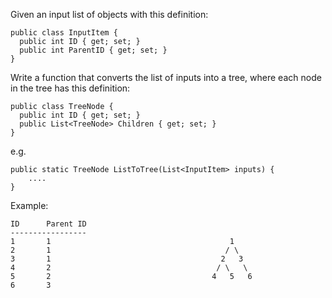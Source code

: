 Given an input list of objects with this definition:

```
public class InputItem {
  public int ID { get; set; }
  public int ParentID { get; set; }
}
```

Write a function that converts the list of inputs into a tree, where each node in the tree has this definition:

```
public class TreeNode {
  public int ID { get; set; }
  public List<TreeNode> Children { get; set; }
}
```

e.g.
```
public static TreeNode ListToTree(List<InputItem> inputs) {
    ....
}
```

Example:
```
ID      Parent ID
-----------------
1       1                                        1
2       1                                       / \
3       1                                      2   3
4       2                                     / \   \
5       2                                    4   5   6
6       3
```